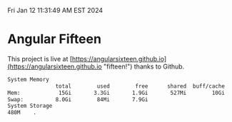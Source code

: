 Fri Jan 12 11:31:49 AM EST 2024

# Angular Fifteen


This project is live at [https://angularsixteen.github.io](https://angularsixteen.github.io "fifteen!") thanks to Github.

```bash
System Memory
               total        used        free      shared  buff/cache   available
Mem:            15Gi       3.3Gi       1.9Gi       527Mi        10Gi        11Gi
Swap:          8.0Gi        84Mi       7.9Gi
System Storage
480M	.
